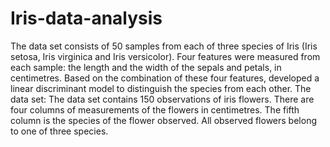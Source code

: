 # Iris-data-analysis

The data set consists of 50 samples from each of three species of Iris (Iris setosa, Iris virginica and Iris versicolor). Four features were measured from each sample: the length and the width of the sepals and petals, in centimetres. Based on the combination of these four features, developed a linear discriminant model to distinguish the species from each other. The data set: The data set contains 150 observations of iris flowers. There are four columns of measurements of the flowers in centimetres. The fifth column is the species of the flower observed. All observed flowers belong to one of three species.
